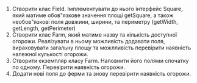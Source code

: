 1. Створити клас Field. Імплементувати до нього інтерфейс Square, який матиме обов"язкове значення площі getSquare, а також необов"язкові поля довжини, ширини, та периметру (getWidth, getLength, getPerimeter)
2. Створити клас Farm, який матиме назву та кількість доступної огорожи. Реалізувати в ньому можливість додавати поля, вираховувати загальну площу та можлливість перевірити наявність належної кулькості огорожи.
3. Створити екземпляр класу Farm. Наповнити його полями спочатку по одному. Перевірити наявність огорожи.
4. Додати нові поля до ферми та знову перевірити наявність огорожи.